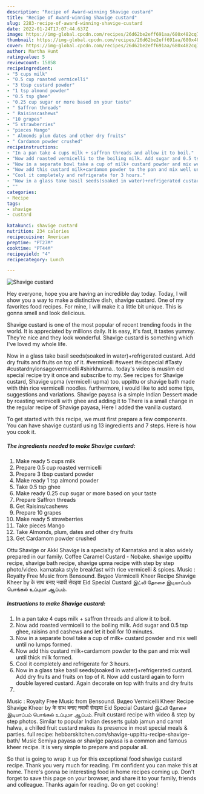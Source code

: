 ```yaml
---
description: "Recipe of Award-winning Shavige custard"
title: "Recipe of Award-winning Shavige custard"
slug: 2283-recipe-of-award-winning-shavige-custard
date: 2022-01-24T17:07:44.637Z
image: https://img-global.cpcdn.com/recipes/26d62be2eff691aa/680x482cq70/shavige-custard-recipe-main-photo.jpg
thumbnail: https://img-global.cpcdn.com/recipes/26d62be2eff691aa/680x482cq70/shavige-custard-recipe-main-photo.jpg
cover: https://img-global.cpcdn.com/recipes/26d62be2eff691aa/680x482cq70/shavige-custard-recipe-main-photo.jpg
author: Martha Hunt
ratingvalue: 5
reviewcount: 15858
recipeingredient:
- "5 cups milk"
- "0.5 cup roasted vermicelli"
- "3 tbsp custard powder"
- "1 tsp almond powder"
- "0.5 tsp ghee"
- "0.25 cup sugar or more based on your taste"
- " Saffron threads"
- " Raisinscashews"
- "10 grapes"
- "5 strawberries"
- "pieces Mango"
- " Almonds plum dates and other dry fruits"
- " Cardamom powder crushed"
recipeinstructions:
- "In a pan take 4 cups milk + saffron threads and allow it to boil."
- "Now add roasted vermicelli to the boiling milk. Add sugar and 0.5 tsp ghee, raisins and cashews and let it boil for 10 minutes."
- "Now in a separate bowl take a cup of milk+ custard powder and mix well until no lumps formed."
- "Now add this custard milk+cardamom powder to the pan and mix well until thick milk formed."
- "Cool it completely and refrigerate for 3 hours."
- "Now in a glass take basil seeds(soaked in water)+refrigerated custard. Add dry fruits and fruits on top of it. Now add custard again to form double layered custard. Again decorate on top with fruits and dry fruits"
- ""
categories:
- Recipe
tags:
- shavige
- custard

katakunci: shavige custard 
nutrition: 234 calories
recipecuisine: American
preptime: "PT27M"
cooktime: "PT44M"
recipeyield: "4"
recipecategory: Lunch

---
```



![Shavige custard](https://img-global.cpcdn.com/recipes/26d62be2eff691aa/680x482cq70/shavige-custard-recipe-main-photo.jpg)

Hey everyone, hope you are having an incredible day today. Today, I will show you a way to make a distinctive dish, shavige custard. One of my favorites food recipes. For mine, I will make it a little bit unique. This is gonna smell and look delicious.

Shavige custard is one of the most popular of recent trending foods in the world. It is appreciated by millions daily. It is easy, it's fast, it tastes yummy. They're nice and they look wonderful. Shavige custard is something which I've loved my whole life.

Now in a glass take basil seeds(soaked in water)+refrigerated custard. Add dry fruits and fruits on top of it. #vermicelli #sweet #eidspecial #Tasty #custardnylonsagovermicelli #shirkhurma.. today&#39;s video is muslim eid special recipe try it once and subscribe to my. See recipes for Shavige custard, Shavige upma (vermicelli upma) too. uppittu or shavige bath made with thin rice vermicelli noodles. furthermore, i would like to add some tips, suggestions and variations. Shavige payasa is a simple Indian Dessert made by roasting vermicelli with ghee and adding it to There is a small change in the regular recipe of Shavige payasa, Here I added the vanilla custard.


To get started with this recipe, we must first prepare a few components. You can have shavige custard using 13 ingredients and 7 steps. Here is how you cook it.

<!--inarticleads1-->

##### The ingredients needed to make Shavige custard:

1. Make ready 5 cups milk
1. Prepare 0.5 cup roasted vermicelli
1. Prepare 3 tbsp custard powder
1. Make ready 1 tsp almond powder
1. Take 0.5 tsp ghee
1. Make ready 0.25 cup sugar or more based on your taste
1. Prepare  Saffron threads
1. Get  Raisins/cashews
1. Prepare 10 grapes
1. Make ready 5 strawberries
1. Take pieces Mango
1. Take  Almonds, plum, dates and other dry fruits
1. Get  Cardamom powder crushed


Ottu Shavige or Akki Shavige is a specialty of Karnataka and is also widely prepared in our family. Coffee Caramel Custard - Nobake. shavige uppittu recipe, shavige bath recipe, shavige upma recipe with step by step photo/video. karnataka style breakfast with rice vermicelli &amp; spices. Music : Royalty Free Music from Bensound. Видео Vermicelli Kheer Recipe Shavige Kheer by के साथ बनाए नवाबी सेवइया Eid Special Custard இட்லி தோசை இடியாப்பம் பொங்கல் உப்புமா ஆப்பம். 

<!--inarticleads2-->

##### Instructions to make Shavige custard:

1. In a pan take 4 cups milk + saffron threads and allow it to boil.
1. Now add roasted vermicelli to the boiling milk. Add sugar and 0.5 tsp ghee, raisins and cashews and let it boil for 10 minutes.
1. Now in a separate bowl take a cup of milk+ custard powder and mix well until no lumps formed.
1. Now add this custard milk+cardamom powder to the pan and mix well until thick milk formed.
1. Cool it completely and refrigerate for 3 hours.
1. Now in a glass take basil seeds(soaked in water)+refrigerated custard. Add dry fruits and fruits on top of it. Now add custard again to form double layered custard. Again decorate on top with fruits and dry fruits
1. 


Music : Royalty Free Music from Bensound. Видео Vermicelli Kheer Recipe Shavige Kheer by के साथ बनाए नवाबी सेवइया Eid Special Custard இட்லி தோசை இடியாப்பம் பொங்கல் உப்புமா ஆப்பம். Fruit custard recipe with video &amp; step by step photos. Similar to popular Indian desserts gulab jamun and carrot halwa, a chilled fruit custard makes its presence in most special meals &amp; parties. full recipe: hebbarskitchen.com/shavige-uppittu-recipe-shavige-bath/ Music Semiya payasa or shavige payasa is a common and famous kheer recipe. It is very simple to prepare and popular all. 

So that is going to wrap it up for this exceptional food shavige custard recipe. Thank you very much for reading. I'm confident you can make this at home. There's gonna be interesting food in home recipes coming up. Don't forget to save this page on your browser, and share it to your family, friends and colleague. Thanks again for reading. Go on get cooking!
